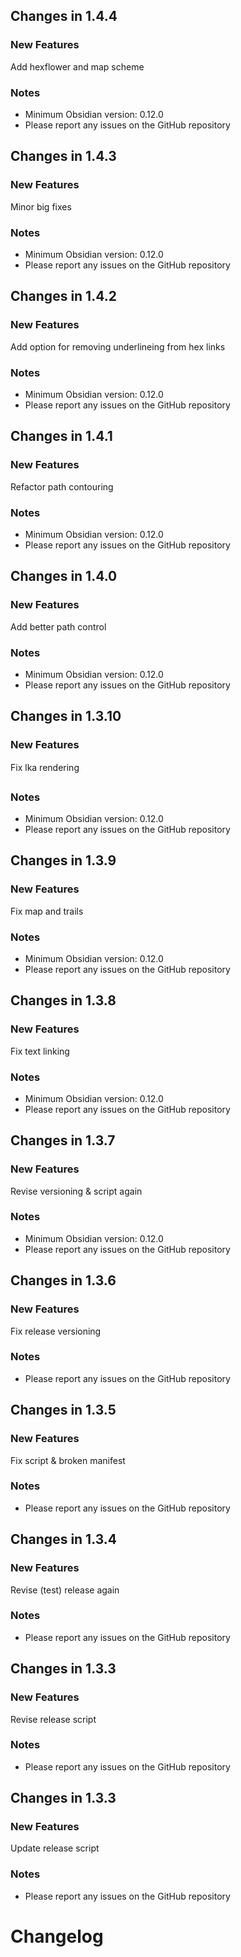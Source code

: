 ## Changes in 1.4.4

### New Features
Add hexflower and map scheme
### Notes
- Minimum Obsidian version: 0.12.0
- Please report any issues on the GitHub repository 
## Changes in 1.4.3

### New Features
Minor big fixes

### Notes
- Minimum Obsidian version: 0.12.0
- Please report any issues on the GitHub repository 
## Changes in 1.4.2

### New Features
Add option for removing underlineing from hex links
### Notes
- Minimum Obsidian version: 0.12.0
- Please report any issues on the GitHub repository 
## Changes in 1.4.1

### New Features
Refactor path contouring
### Notes
- Minimum Obsidian version: 0.12.0
- Please report any issues on the GitHub repository 
## Changes in 1.4.0

### New Features
Add better path control
### Notes
- Minimum Obsidian version: 0.12.0
- Please report any issues on the GitHub repository 
## Changes in 1.3.10

### New Features
Fix lka rendering
### Notes
- Minimum Obsidian version: 0.12.0
- Please report any issues on the GitHub repository 
## Changes in 1.3.9

### New Features
Fix map and trails

### Notes
- Minimum Obsidian version: 0.12.0
- Please report any issues on the GitHub repository 
## Changes in 1.3.8

### New Features
Fix text linking
### Notes
- Minimum Obsidian version: 0.12.0
- Please report any issues on the GitHub repository 
## Changes in 1.3.7

### New Features
Revise versioning & script again
### Notes
- Minimum Obsidian version: 0.12.0
- Please report any issues on the GitHub repository 
## Changes in 1.3.6

### New Features
Fix release versioning
### Notes
- Please report any issues on the GitHub repository 
## Changes in 1.3.5

### New Features
Fix script & broken manifest
### Notes
- Please report any issues on the GitHub repository 
## Changes in 1.3.4

### New Features
Revise (test) release again
### Notes
- Please report any issues on the GitHub repository 
## Changes in 1.3.3

### New Features
Revise release script
### Notes
- Please report any issues on the GitHub repository 
## Changes in 1.3.3

### New Features
Update release script

### Notes
- Please report any issues on the GitHub repository 
# Changelog
